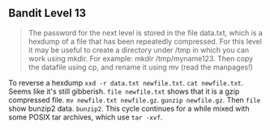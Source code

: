 __Bandit Level 13__
---
> The password for the next level is stored in the file data.txt, which is a hexdump of a file that has been repeatedly compressed. For this level it may be useful to create a directory under /tmp in which you can work using mkdir. For example: mkdir /tmp/myname123. Then copy the datafile using cp, and rename it using mv (read the manpages!)

To reverse a hexdump `xxd -r data.txt newfile.txt`. `cat newfile.txt`. Seems like it's still gibberish. `file newfile.txt` shows that it is a gzip compressed file. `mv newfile.txt newfile.gz`. `gunzip newfile.gz`. Then `file` show bunzip2 data. `bunzip2`. This cycle continues for a while mixed with some POSIX tar archives, which use `tar -xvf`.
